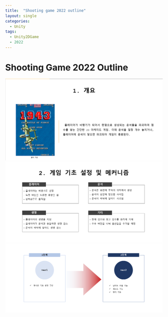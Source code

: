 ```yaml
---
title:  "Shooting game 2022 outline"
layout: single
categories:
  - Unity
tags:
  - Unity2DGame
  - 2022
---
```


# Shooting Game 2022 Outline

![Outline](/assets/images/2022_outline.png)
![settings](/assets/images/2022_settings.png)
![direction](/assets/images/2022_direction.png)

